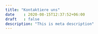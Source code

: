 ```yaml
---
title: "Kontaktiere uns"
date    : 2020-08-15T12:37:52+06:00
draft   : false
description: "This is meta description"
---
```

